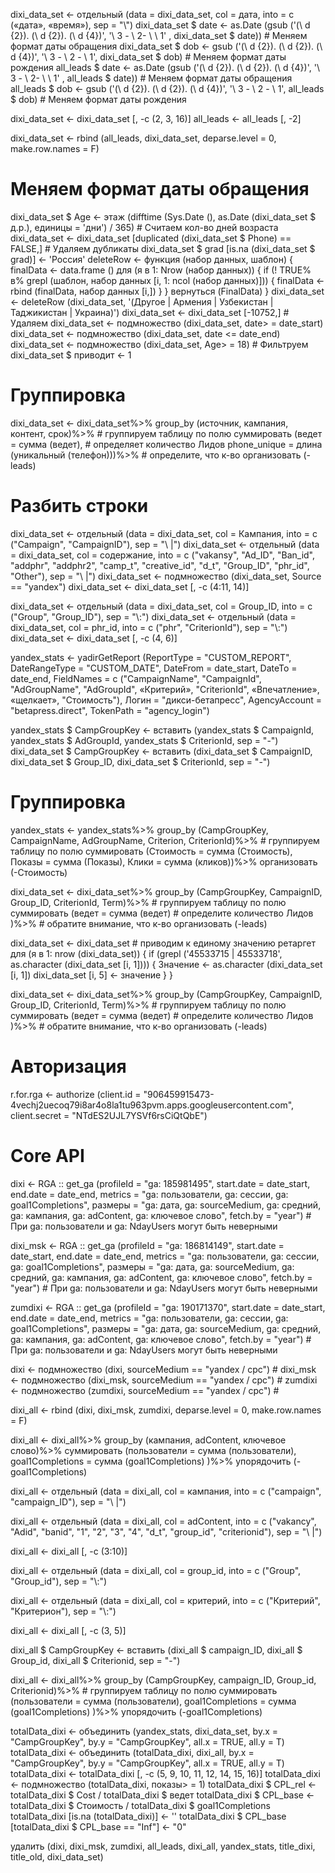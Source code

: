 dixi_data_set <- отдельный (data = dixi_data_set, 
                                  col = дата, 
                                  into = c («дата», «время»), 
                                  sep = "\\")
dixi_data_set $ date <- as.Date (gsub ('(\\ d {2}). (\\ d {2}). (\\ d {4})', '\\ 3 - \\ 2- \ \ 1' , 
                                   dixi_data_set $ date)) # Меняем формат даты обращения
dixi_data_set $ dob <- gsub ('(\\ d {2}). (\\ d {2}). (\\ d {4})', '\\ 3 - \\ 2 - \\ 1', 
                                      dixi_data_set $ dob) # Меняем формат даты рождения
all_leads $ date <- as.Date (gsub ('(\\ d {2}). (\\ d {2}). (\\ d {4})', '\\ 3 - \\ 2- \ \ 1' , 
                               all_leads $ date)) # Меняем формат даты обращения
all_leads $ dob <- gsub ('(\\ d {2}). (\\ d {2}). (\\ d {4})', '\\ 3 - \\ 2 - \\ 1', 
                                  all_leads $ dob) # Меняем формат даты рождения

dixi_data_set <- dixi_data_set [, -c (2, 3, 16)]
all_leads <- all_leads [, -2]

dixi_data_set <- rbind (all_leads, dixi_data_set, deparse.level = 0, make.row.names = F)


# Меняем формат даты обращения
dixi_data_set $ Age <- этаж (difftime (Sys.Date (),
                                    as.Date (dixi_data_set $ д.р.), 
                                    единицы = 'дни') / 365) # Считаем кол-во дней возраста
dixi_data_set <- dixi_data_set [duplicated (dixi_data_set $ Phone) == FALSE,] # Удаляем дубликаты
dixi_data_set $ grad [is.na (dixi_data_set $ grad)] <- 'Россия'
deleteRow <- функция (набор данных, шаблон) {
  finalData <- data.frame ()
  для (я в 1: Nrow (набор данных)) {
    if (! TRUE% в% grepl (шаблон, набор данных [i, 1: ncol (набор данных)])) {
      finalData <- rbind (finalData, набор данных [i,])
    }
  }
  вернуться (FinalData)
}
dixi_data_set <- deleteRow (dixi_data_set, '(Другое | Армения | Узбекистан | Таджикистан | Украина)')
dixi_data_set <- dixi_data_set [-10752,] # Удаляем
dixi_data_set <- подмножество (dixi_data_set, date> = date_start)
dixi_data_set <- подмножество (dixi_data_set, date <= date_end)
dixi_data_set <- подмножество (dixi_data_set, Age> = 18) # Фильтруем
dixi_data_set $ приводит <- 1

# Группировка
dixi_data_set <- dixi_data_set%>%
  group_by (источник, кампания, контент, срок)%>% # группируем таблицу по полю 
  суммировать (ведет = сумма (ведет), # определяет количество Лидов
            phone_unique = длина (уникальный (телефон)))%>% # определите, что к-во 
  организовать (-leads)
# Разбить строки
dixi_data_set <- отдельный (data = dixi_data_set, 
                          col = Кампания, 
                          into = c ("Campaign", "CampaignID"), 
                          sep = "\\ |")
dixi_data_set <- отдельный (data = dixi_data_set, 
                          col = содержание, 
                          into = c ("vakansy", "Ad_ID", "Ban_id", "addphr", "addphr2", "camp_t", "creative_id", "d_t", "Group_ID", "phr_id", "Other"), 
                          sep = "\\ |")
dixi_data_set <- подмножество (dixi_data_set, Source == "yandex")
dixi_data_set <- dixi_data_set [, -c (4:11, 14)]

dixi_data_set <- отдельный (data = dixi_data_set, 
                          col = Group_ID, 
                          into = c ("Group", "Group_ID"), 
                          sep = "\\:")
dixi_data_set <- отдельный (data = dixi_data_set, 
                          col = phr_id, 
                          into = c ("phr", "CriterionId"), 
                          sep = "\\:")
dixi_data_set <- dixi_data_set [, -c (4, 6)]

yandex_stats <- yadirGetReport (ReportType = "CUSTOM_REPORT", 
                               DateRangeType = "CUSTOM_DATE", 
                               DateFrom = date_start, 
                               DateTo = date_end, 
                               FieldNames = c ("CampaignName",
                                              "CampaignId",
                                              "AdGroupName",
                                              "AdGroupId",
                                              «Критерий»,
                                              "CriterionId",
                                              «Впечатление»,
                                              «щелкает»,
                                              "Стоимость"),
                               Логин = "дикси-бетапресс",
                               AgencyAccount = "betapress.direct",
                               TokenPath = "agency_login")

yandex_stats $ CampGroupKey <- вставить (yandex_stats $ CampaignId, yandex_stats $ AdGroupId, yandex_stats $ CriterionId, sep = "-")
dixi_data_set $ CampGroupKey <- вставить (dixi_data_set $ CampaignID, dixi_data_set $ Group_ID, dixi_data_set $ CriterionId, sep = "-")

# Группировка
yandex_stats <- yandex_stats%>%
  group_by (CampGroupKey, CampaignName, AdGroupName, Criterion, CriterionId)%>% # группируем таблицу по полю 
  суммировать (Стоимость = сумма (Стоимость),
            Показы = сумма (Показы),
            Клики = сумма (кликов))%>% 
  организовать (-Стоимость)

dixi_data_set <- dixi_data_set%>%
  group_by (CampGroupKey, CampaignID, Group_ID, CriterionId, Term)%>% # группируем таблицу по полю 
  суммировать (ведет = сумма (ведет) # определите количество Лидов
  )%>% # обратите внимание, что к-во 
  организовать (-leads)


dixi_data_set <- dixi_data_set # приводим к единому значению ретаргет
для (я в 1: nrow (dixi_data_set)) {
  if (grepl ('45533715 | 45533718', as.character (dixi_data_set [i, 1]))) {
    Значение <- as.character (dixi_data_set [i, 1])
    dixi_data_set [i, 5] <- значение
  }
}

dixi_data_set <- dixi_data_set%>%
  group_by (CampGroupKey, CampaignID, Group_ID, CriterionId, Term)%>% # группируем таблицу по полю 
  суммировать (ведет = сумма (ведет) # определите количество Лидов
  )%>% # обратите внимание, что к-во 
  организовать (-leads)

# Авторизация
r.for.rga <- authorize (client.id = "906459915473-4vechj2uecoq79i8ar4o8la1tu963pvm.apps.googleusercontent.com", client.secret = "NTdES2UJL7YSVf6rsCiQtQbE")
# Core API
dixi <- RGA :: get_ga (profileId = "ga: 185981495",
                    start.date = date_start,
                    end.date = date_end,
                    metrics = "ga: пользователи, ga: сессии, ga: goal1Completions",
                    размеры = "ga: дата, ga: sourceMedium, ga: средний, ga: кампания, ga: adContent, ga: ключевое слово",
                    fetch.by = "year") # При ga: пользователи и ga: NdayUsers могут быть неверными

dixi_msk <- RGA :: get_ga (profileId = "ga: 186814149",
                        start.date = date_start,
                        end.date = date_end,
                        metrics = "ga: пользователи, ga: сессии, ga: goal1Completions",
                        размеры = "ga: дата, ga: sourceMedium, ga: средний, ga: кампания, ga: adContent, ga: ключевое слово",
                        fetch.by = "year") # При ga: пользователи и ga: NdayUsers могут быть неверными

zumdixi <- RGA :: get_ga (profileId = "ga: 190171370",
                       start.date = date_start,
                       end.date = date_end,
                       metrics = "ga: пользователи, ga: сессии, ga: goal1Completions",
                       размеры = "ga: дата, ga: sourceMedium, ga: средний, ga: кампания, ga: adContent, ga: ключевое слово",
                       fetch.by = "year") # При ga: пользователи и ga: NdayUsers могут быть неверными



dixi <- подмножество (dixi, sourceMedium == "yandex / cpc") #
dixi_msk <- подмножество (dixi_msk, sourceMedium == "yandex / cpc") #
zumdixi <- подмножество (zumdixi, sourceMedium == "yandex / cpc") #

dixi_all <- rbind (dixi, dixi_msk, zumdixi, deparse.level = 0, make.row.names = F)



dixi_all <- dixi_all%>%
  group_by (кампания, adContent, ключевое слово)%>%
  суммировать (пользователи = сумма (пользователи),
            goal1Completions = сумма (goal1Completions)
  )%>% упорядочить (-goal1Completions)



dixi_all <- отдельный (data = dixi_all, 
                     col = кампания, 
                     into = c ("campaign", "campaign_ID"), 
                     sep = "\\ |")

dixi_all <- отдельный (data = dixi_all, 
                     col = adContent, 
                     into = c ("vakancy", "Adid", "banid", "1", "2", "3", "4", "d_t", "group_id", "criterionid"), 
                     sep = "\\ |")


dixi_all <- dixi_all [, -c (3:10)]


dixi_all <- отдельный (data = dixi_all, 
                     col = group_id, 
                     into = c ("Group", "Group_id"), 
                     sep = "\\:")

dixi_all <- отдельный (data = dixi_all, 
                     col = критерий, 
                     into = c ("Критерий", "Критерион"), 
                     sep = "\\:")


dixi_all <- dixi_all [, -c (3, 5)]

dixi_all $ CampGroupKey <- вставить (dixi_all $ campaign_ID, dixi_all $ Group_id, dixi_all $ Criterionid, sep = "-")


dixi_all <- dixi_all%>%
  group_by (CampGroupKey, campaign_ID, Group_id, Criterionid)%>% # группируем таблицу по полю 
  суммировать (пользователи = сумма (пользователи),
            goal1Completions = сумма (goal1Completions)
  )%>% упорядочить (-goal1Completions)


totalData_dixi <- объединить (yandex_stats, dixi_data_set, by.x = "CampGroupKey", by.y = "CampGroupKey", all.x = TRUE, all.y = T)
totalData_dixi <- объединить (totalData_dixi, dixi_all, by.x = "CampGroupKey", by.y = "CampGroupKey", all.x = TRUE, all.y = T)
totalData_dixi <- totalData_dixi [, -c (5, 9, 10, 11, 12, 14, 15, 16)]
totalData_dixi <- подмножество (totalData_dixi, показы> = 1)
totalData_dixi $ CPL_rel <- totalData_dixi $ Cost / totalData_dixi $ ведет
totalData_dixi $ CPL_base <- totalData_dixi $ Стоимость / totalData_dixi $ goal1Completions
totalData_dixi [is.na (totalData_dixi)] <- ''
totalData_dixi $ CPL_base [totalData_dixi $ CPL_base == "Inf"] <- "0"

удалить (dixi, dixi_msk, zumdixi, all_leads, dixi_all, yandex_stats, title_dixi, title_old, dixi_data_set)
